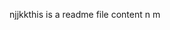 njjkkthis is a readme file content
 n m



































































 
